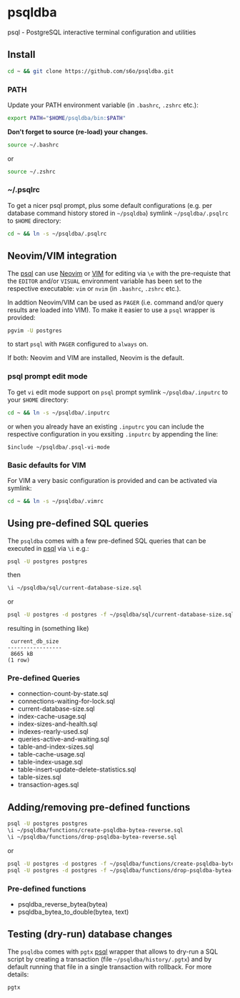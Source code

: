 # psqldba

psql - PostgreSQL interactive terminal configuration and utilities

## Install

```zsh
cd ~ && git clone https://github.com/s6o/psqldba.git
```

### PATH

Update your PATH environment variable (in `.bashrc`, `.zshrc` etc.):

```zsh
export PATH="$HOME/psqldba/bin:$PATH"
```

**Don't forget to source (re-load) your changes.**

```bash
source ~/.bashrc
```

or


```zsh
source ~/.zshrc
```

### ~/.psqlrc

To get a nicer psql prompt, plus some default configurations (e.g. per database
command history stored in `~/psqldba`) symlink `~/psqldba/.psqlrc` to `$HOME`
directory:

```zsh
cd ~ && ln -s ~/psqldba/.psqlrc
```

## Neovim/VIM integration

The [psql](https://www.postgresql.org/docs/current/app-psql.html) can use
[Neovim](https://github.com/neovim/neovim) or [VIM](https://github.com/vim/vim)
for editing via `\e` with the pre-requiste that the `EDITOR` and/or `VISUAL`
environment variable has been set to the respective executable: `vim` or `nvim`
(in `.bashrc`, `.zshrc` etc.).

In addtion Neovim/VIM can be used as `PAGER` (i.e. command and/or query results
are loaded into VIM). To make it easier to use a `psql` wrapper is provided:

```zsh
pgvim -U postgres
```

to start `psql` with `PAGER` configured to `always` on.

If both: Neovim and VIM are installed, Neovim is the default.

### psql prompt edit mode

To get `vi` edit mode support on `psql` prompt symlink `~/psqldba/.inputrc` to
your `$HOME` directory:

```zsh
cd ~ && ln -s ~/psqldba/.inputrc
```

or when you already have an existing `.inputrc` you can include the respective
configuration in you exsiting `.inputrc` by appending the line:

```text
$include ~/psqldba/.psql-vi-mode
```

### Basic defaults for VIM

For VIM a very basic configuration is provided and can be activated via symlink:

```zsh
cd ~ && ln -s ~/psqldba/.vimrc
```

## Using pre-defined SQL queries

The `psqldba` comes with a few pre-defined SQL queries that can be executed in
[psql](https://www.postgresql.org/docs/current/app-psql.html) via `\i` e.g.:

```zsh
psql -U postgres postgres
```

then


```zsh
\i ~/psqldba/sql/current-database-size.sql
```

or

```zsh
psql -U postgres -d postgres -f ~/psqldba/sql/current-database-size.sql
```

resulting in (something like)

```text
 current_db_size 
-----------------
 8665 kB
(1 row)
```

### Pre-defined Queries

* connection-count-by-state.sql
* connections-waiting-for-lock.sql
* current-database-size.sql
* index-cache-usage.sql
* index-sizes-and-health.sql
* indexes-rearly-used.sql
* queries-active-and-waiting.sql
* table-and-index-sizes.sql
* table-cache-usage.sql
* table-index-usage.sql
* table-insert-update-delete-statistics.sql
* table-sizes.sql
* transaction-ages.sql

## Adding/removing pre-defined functions

```zsh
psql -U postgres postgres
\i ~/psqldba/functions/create-psqldba-bytea-reverse.sql
\i ~/psqldba/functions/drop-psqldba-bytea-reverse.sql
```

or

```zsh
psql -U postgres -d postgres -f ~/psqldba/functions/create-psqldba-bytea-reverse.sql
psql -U postgres -d postgres -f ~/psqldba/functions/drop-psqldba-bytea-reverse.sql
```

### Pre-defined functions

* psqldba_reverse_bytea(bytea)
* psqldba_bytea_to_double(bytea, text)

## Testing (dry-run) database changes

The `psqldba` comes with `pgtx` [psql](https://www.postgresql.org/docs/current/app-psql.html)
wrapper that allows to dry-run a SQL script by creating a transaction
(file `~/psqldba/history/.pgtx`) and by default running that file in a single
transaction with rollback. For more details:

```zsh
pgtx
```
